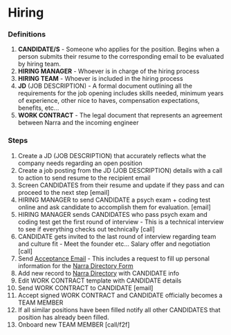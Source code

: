 # Hiring

### Definitions

1. **CANDIDATE/S** - Someone who applies for the position. Begins when a person submits their resume to the corresponding email to be evaluated by hiring team.
2. **HIRING MANAGER** - Whoever is in charge of the hiring process
3. **HIRING TEAM** - Whoever is included in the hiring process
4. **JD** (JOB DESCRIPTION) - A formal document outlining all the requirements for the job opening includes skills needed, minimum years of experience, other nice to haves, compensation expectations, benefits, etc…
5. **WORK CONTRACT** - The legal document that represents an agreement between Narra and the incoming engineer

### Steps

1. Create a JD (JOB DESCRIPTION) that accurately reflects what the company needs regarding an open position
2. Create a job posting from the JD (JOB DESCRIPTION) details with a call to action to send resume to the recipient email
3. Screen CANDIDATES from their resume and update if they pass and can proceed to the next step [email]
4. HIRING MANAGER to send CANDIDATE a psych exam + coding test online and ask candidate to accomplish them for evaluation. [email]
5. HIRING MANAGER sends CANDIDATES who pass psych exam and coding test get the first round of interview - This is a technical interview to see if everything checks out technically [call]
6. CANDIDATE gets invited to the last round of interview regarding team and culture fit - Meet the founder etc… Salary offer and negotiation [call]
8. Send [Acceptance Email](https://github.com/admin-narralabs/wiki/blob/main/acceptance-email) - This includes a request to fill up personal information for the [Narra Directory Form]([https://docs.google.com/spreadsheets/d/1HIwdZgyxRan_3DoMQWK86RAjPtESq0WmcdxCGlAiix8/edit?usp=sharing](https://docs.google.com/forms/d/1Ml_szgSofOMOZJSSvCsIyn_s0ycWlVWoGUUR0BTwEtQ/edit#response=ACYDBNiTYI7Y6kVUkG8u9aIQUaAC_YLCc0D1_tUX8osdOXlCnHS-uvV9GtYt4QY-5cL1QY0))
9. Add new record to [Narra Directory](https://docs.google.com/spreadsheets/d/1HIwdZgyxRan_3DoMQWK86RAjPtESq0WmcdxCGlAiix8/edit?usp=sharing) with CANDIDATE info
10. Edit WORK CONTRACT template with CANDIDATE details
7. Send WORK CONTRACT to CANDIDATE [email]
8. Accept signed WORK CONTRACT and CANDIDATE officially becomes a TEAM MEMBER
9. If all similar positions have been filled notify all other CANDIDATES that position has already been filled.
10. Onboard new TEAM MEMBER [call/f2f]
